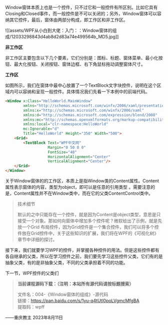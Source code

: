 Window窗体本质上也是一个控件，只不过它和一般控件有所区别。比如它具有Closing和Closed事件，而一般控件是不可以关闭的；另外，Window窗体可以容纳其它控件，最后，窗体由两部分构成，即工作区和非工作区。

![[assets/WPF从小白到大佬：入门：：Window窗体的组成/12033298843d4ab8d2d83a74e499564b_MD5.jpg]]

**非工作区**

非工作区主要包含以下几个要素，它们分别是：图标、标题、窗体菜单、最小化按钮、最大化按钮、关闭按钮、窗体边框、右下角鼠标拖动调整窗体尺寸。

**工作区**

如图所示，我们在窗体中最中心放置了一个TextBlock文字块控件，说明在这个区域内可以容纳和呈现一般控件。具体情况我们先看一下本例中的前端代码。

```html
<Window x:Class="HelloWorld.MainWindow"
        xmlns="http://schemas.microsoft.com/winfx/2006/xaml/presentation"
        xmlns:x="http://schemas.microsoft.com/winfx/2006/xaml"
        xmlns:d="http://schemas.microsoft.com/expression/blend/2008"
        xmlns:mc="http://schemas.openxmlformats.org/markup-compatibility/2006"
        xmlns:local="clr-namespace:HelloWorld"
        mc:Ignorable="d"
        Title="HelloWorld" Height="350" Width="500">
    <Grid>
        <TextBlock Text="WPF中文网" 
                   Margin="0 50 0 0" 
                   FontSize="48" 
                   HorizontalAlignment="Center" 
                   VerticalAlignment="Center"/>
    </Grid>
</Window>
```

关于Window窗体的的工作区，本质上是指Window类的Content属性。Content属性表示窗体的内容，类型为object，即可以是任意的引用类型 。需要注意的是，Content属性并不在Window类中，而在它的父类ContentControl类中。

> 技术细节
> 
> 默认的<Window></Window>之中只能存在一个控件，就是因为Content是object类型，意思是只接受一个对象。那如何向窗体中增加多个控件呢？微软给出了示例，就是先放一个Grid 布局控件，因为Grid控件是一个集合控件，我们可以将多个控件放在Grid控件中，关于这些知识的扩展，我们将在WPF的《可视化树》章节中详细的探讨。

接下来，我们就要学习WPF的控件，并掌握各种控件的用法。但是这些控件都有各自继承的父类，所以在学习控件之前，我们要先学习这些控件父类，它们有的是抽象父类，有的是非抽象父类，不同的父类承担着不同的功能。

下一节，WPF控件的父类们

> **当前课程源码下载：（注明：本站所有源代码请按标题搜索）**
> 
> 文件名：004-《Window窗体的组成》-源代码  
> 链接：https://pan.baidu.com/s/1yu-q4tUtl0poLVgmcMfgBA  
> 提取码：wpff

——重庆教主 2023年8月11日
